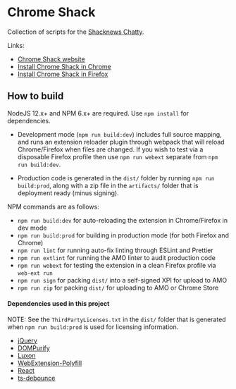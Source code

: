 # Chrome Shack

Collection of scripts for the [Shacknews Chatty](https://www.shacknews.com/chatty).

Links:

-   [Chrome Shack website](http://adam.hughes.cc/shack/chromeshack/)
-   [Install Chrome Shack in Chrome](https://chrome.google.com/webstore/detail/chrome-shack/mcnpepegfcikofcogenpncheiohblnpp?hl=en)
-   [Install Chrome Shack in Firefox](https://addons.mozilla.org/en-US/firefox/addon/chromeshack/)

## How to build

NodeJS 12.x+ and NPM 6.x+ are required. Use `npm install` for dependencies.

-   Development mode (`npm run build:dev`) includes full source mapping, and runs an extension reloader plugin through webpack that will reload Chrome/Firefox when files are changed. If you wish to test via a disposable Firefox profile then use `npm run webext` separate from `npm run build:dev`.

-   Production code is generated in the `dist/` folder by running `npm run build:prod`, along with a zip file in the `artifacts/` folder that is deployment ready (minus signing).

NPM commands are as follows:

-   `npm run build:dev` for auto-reloading the extension in Chrome/Firefox in dev mode
-   `npm run build:prod` for building in production mode (for both Firefox and Chrome)
-   `npm run lint` for running auto-fix linting through ESLint and Prettier
-   `npm run extlint` for running the AMO linter to audit production code
-   `npm run webext` for testing the extension in a clean Firefox profile via `web-ext run`
-   `npm run sign` for packing `dist/` into a self-signed XPI for upload to AMO
-   `npm run zip` for packing `dist/` for uploading to AMO or Chrome Store

#### Dependencies used in this project

NOTE: See the `ThirdPartyLicenses.txt` in the `dist/` folder that is generated when `npm run build:prod` is used for licensing information.

-   [jQuery](https://github.com/jquery/jquery)
-   [DOMPurify](https://github.com/cure53/DOMPurify)
-   [Luxon](https://github.com/moment/luxon)
-   [WebExtension-Polyfill](https://github.com/mozilla/webextension-polyfill)
-   [React](https://github.com/facebook/react)
-   [ts-debounce](https://github.com/chodorowicz/ts-debounce)
